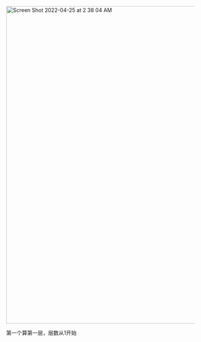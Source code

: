 

<img width="848" alt="Screen Shot 2022-04-25 at 2 38 04 AM" src="https://user-images.githubusercontent.com/59748598/165063132-cb622525-a47b-43dc-b679-6375aea8012c.png">

第一个算第一层，层数从1开始



